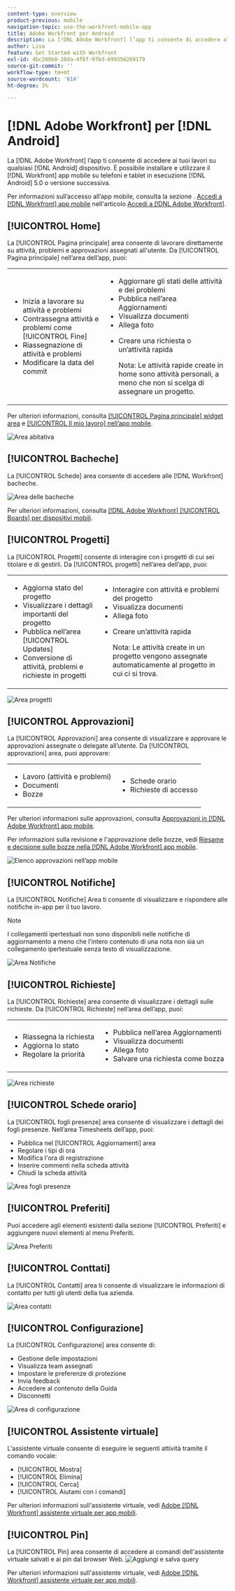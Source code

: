 ```yaml
---
content-type: overview
product-previous: mobile
navigation-topic: use-the-workfront-mobile-app
title: Adobe Workfront per Android
description: La [!DNL Adobe Workfront] l’app ti consente di accedere al tuo lavoro su qualsiasi dispositivo Android. È possibile installare e utilizzare il [!DNL Workfront] app mobile su telefoni e tablet con Android 5.0 o versione successiva.
author: Lisa
feature: Get Started with Workfront
exl-id: 4bc209b8-18da-4f6f-97bd-699356269179
source-git-commit: ''
workflow-type: tm+mt
source-wordcount: '614'
ht-degree: 3%

---
```


# [!DNL Adobe Workfront] per [!DNL Android]

La [!DNL Adobe Workfront] l’app ti consente di accedere ai tuoi lavori su qualsiasi [!DNL Android] dispositivo. È possibile installare e utilizzare il [!DNL Workfront] app mobile su telefoni e tablet in esecuzione [!DNL Android] 5.0 o versione successiva.

Per informazioni sull’accesso all’app mobile, consulta la sezione . [Accedi a [!DNL Workfront] app mobile](../../../workfront-basics/manage-your-account-and-profile/managing-your-workfront-account/log-in-to-workfront.md#log) nell&#39;articolo [Accedi a [!DNL Adobe Workfront]](../../../workfront-basics/manage-your-account-and-profile/managing-your-workfront-account/log-in-to-workfront.md).

## [!UICONTROL Home]

La [!UICONTROL Pagina principale] area consente di lavorare direttamente su attività, problemi e approvazioni assegnati all&#39;utente. Da [!UICONTROL Pagina principale] nell’area dell’app, puoi:

<table style="table-layout:auto"> 
 <col> 
 <col> 
 <tbody> 
  <tr> 
   <td> 
    <ul> 
     <li>Inizia a lavorare su attività e problemi</li> 
     <li>Contrassegna attività e problemi come [!UICONTROL Fine]</li> 
     <li>Riassegnazione di attività e problemi</li> 
     <li>Modificare la data del commit</li> 
    </ul> </td> 
   <td> 
    <ul> 
     <li>Aggiornare gli stati delle attività e dei problemi</li> 
     <li>Pubblica nell’area Aggiornamenti</li> 
     <li>Visualizza documenti</li> 
     <li>Allega foto</li> 
     <li> <p>Creare una richiesta o un’attività rapida</p> <p>Nota: Le attività rapide create in home sono attività personali, a meno che non si scelga di assegnare un progetto.</p> </li> 
    </ul> </td> 
  </tr> 
 </tbody> 
</table>

Per ulteriori informazioni, consulta [[!UICONTROL Pagina principale] widget area](../../../workfront-basics/mobile-apps/using-the-workfront-mobile-app/home-area-widgets-mobile.md) e [[!UICONTROL Il mio lavoro] nell’app mobile](../../../workfront-basics/mobile-apps/using-the-workfront-mobile-app/my-work-section-mobile.md).

![Area abitativa](assets/mobile-home-area.png)

## [!UICONTROL Bacheche]

La [!UICONTROL Schede] area consente di accedere alle [!DNL Workfront] bacheche.

![Area delle bacheche](assets/mobile-all-boards-displayed.png)

Per ulteriori informazioni, consulta [[!DNL Adobe Workfront] [!UICONTROL Boards] per dispositivi mobili](/help/quicksilver/workfront-basics/mobile-apps/using-the-workfront-mobile-app/mobile-boards.md).

## [!UICONTROL Progetti]

La [!UICONTROL Progetti] consente di interagire con i progetti di cui sei titolare e di gestirli. Da [!UICONTROL progetti] nell’area dell’app, puoi:

<table style="table-layout:auto"> 
 <col> 
 <col> 
 <tbody> 
  <tr> 
   <td> 
    <ul> 
     <li>Aggiorna stato del progetto</li> 
     <li>Visualizzare i dettagli importanti del progetto</li> 
     <li>Pubblica nell’area [!UICONTROL Updates]</li> 
     <li>Conversione di attività, problemi e richieste in progetti</li> 
    </ul> </td> 
   <td> 
    <ul> 
     <li>Interagire con attività e problemi del progetto</li> 
     <li>Visualizza documenti</li> 
     <li>Allega foto</li> 
     <li> <p>Creare un’attività rapida</p> <p>Nota: Le attività create in un progetto vengono assegnate automaticamente al progetto in cui ci si trova. </p> </li> 
    </ul> </td> 
  </tr> 
 </tbody> 
</table>

![Area progetti](assets/mobile-projects-area.png)

## [!UICONTROL Approvazioni]

La [!UICONTROL Approvazioni] area consente di visualizzare e approvare le approvazioni assegnate o delegate all’utente. Da [!UICONTROL approvazioni] area, puoi approvare:

<table style="table-layout:auto">
 <col>
 <col>
 <tbody>
  <tr>
   <td>
    <ul>
     <li>Lavoro (attività e problemi)</li>
     <li>Documenti</li>
     <li>Bozze </li>
    </ul> </td>
   <td>
    <ul>
     <li>Schede orario</li>
     <li>Richieste di accesso</li>
    </ul> </td>
  </tr>
 </tbody>
</table>

Per ulteriori informazioni sulle approvazioni, consulta [Approvazioni in [!DNL Adobe Workfront] app mobile](../../../workfront-basics/mobile-apps/using-the-workfront-mobile-app/approvals-in-mobile-app.md).

Per informazioni sulla revisione e l&#39;approvazione delle bozze, vedi [Riesame e decisione sulle bozze nella [!DNL Adobe Workfront] app mobile](../../../workfront-basics/mobile-apps/using-the-workfront-mobile-app/work-with-proofs-in-mobile-app.md).

![Elenco approvazioni nell’app mobile](assets/mobile-approvals-adobe-350x574.png)

## [!UICONTROL Notifiche]

La [!UICONTROL Notifiche] Area ti consente di visualizzare e rispondere alle notifiche in-app per il tuo lavoro.

>[!NOTE]
>I collegamenti ipertestuali non sono disponibili nelle notifiche di aggiornamento a meno che l’intero contenuto di una nota non sia un collegamento ipertestuale senza testo di visualizzazione.

![Area Notifiche](assets/mobile-notifications-area.png)

## [!UICONTROL Richieste]

La [!UICONTROL Richieste] area consente di visualizzare i dettagli sulle richieste. Da [!UICONTROL Richieste] nell’area dell’app, puoi:

<table style="table-layout:auto">
 <col>
 <col>
 <tbody>
  <tr>
   <td>
    <ul>
     <li>Riassegna la richiesta</li>
     <li>Aggiorna lo stato</li>
     <li>Regolare la priorità</li>
    </ul> </td>
   <td>
    <ul>
     <li>Pubblica nell’area Aggiornamenti</li>
     <li>Visualizza documenti</li>
     <li>Allega foto</li>
     <li>Salvare una richiesta come bozza</li>
    </ul> </td>
  </tr>
 </tbody>
</table>

![Area richieste](assets/mobile-requests-area.png)

## [!UICONTROL Schede orario]

La [!UICONTROL fogli presenze] area consente di visualizzare i dettagli dei fogli presenze. Nell’area Timesheets dell’app, puoi:

* Pubblica nel [!UICONTROL Aggiornamenti] area
* Regolare i tipi di ora
* Modifica l&#39;ora di registrazione
* Inserire commenti nella scheda attività
* Chiudi la scheda attività

![Area fogli presenze](assets/mobile-timesheets-area.png)

## [!UICONTROL Preferiti]

Puoi accedere agli elementi esistenti dalla sezione [!UICONTROL Preferiti] e aggiungere nuovi elementi al menu Preferiti.

![Area Preferiti](assets/mobile-favorites-area.png)

## [!UICONTROL Conttati]

La [!UICONTROL Contatti] area ti consente di visualizzare le informazioni di contatto per tutti gli utenti della tua azienda.

![Area contatti](assets/mobile-contacts-area.png)

## [!UICONTROL Configurazione]

La [!UICONTROL Configurazione] area consente di:

* Gestione delle impostazioni
* Visualizza team assegnati
* Impostare le preferenze di protezione
* Invia feedback
* Accedere al contenuto della Guida
* Disconnetti

![Area di configurazione](assets/android-configuration-area.png)

## [!UICONTROL Assistente virtuale]

L&#39;assistente virtuale consente di eseguire le seguenti attività tramite il comando vocale:

* [!UICONTROL Mostra]
* [!UICONTROL Elimina]
* [!UICONTROL Cerca]
* [!UICONTROL Aiutami con i comandi]

Per ulteriori informazioni sull&#39;assistente virtuale, vedi [Adobe [!DNL Workfront] assistente virtuale per app mobili](../../../workfront-basics/mobile-apps/using-the-workfront-mobile-app/wf-mobile-virtual-assistant.md).

## [!UICONTROL Pin]

La [!UICONTROL Pin] area consente di accedere ai comandi dell&#39;assistente virtuale salvati e ai pin dal browser Web.
![Aggiungi e salva query](assets/pin-and-save-query-adobe-350x285.png)

Per ulteriori informazioni sull&#39;assistente virtuale, vedi [Adobe [!DNL Workfront] assistente virtuale per app mobili](../../../workfront-basics/mobile-apps/using-the-workfront-mobile-app/wf-mobile-virtual-assistant.md).
